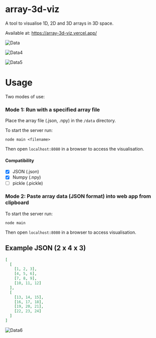 # array-3d-viz
A tool to visualise 1D, 2D and 3D arrays in 3D space.

Available at: https://array-3d-viz.vercel.app/

![Data](https://user-images.githubusercontent.com/41476809/179063555-7dbf08d4-ded9-4131-b4bf-b6b619e8e715.png)

![Data4](https://user-images.githubusercontent.com/41476809/179064728-ac07c0d0-3b9e-42d1-a979-85ba35b49aac.png)

![Data5](https://user-images.githubusercontent.com/41476809/179065260-ac1415f9-d0b8-4d4c-b03b-1be5e6d54b50.png)

# Usage 

Two modes of use:

###  Mode 1: Run with a specified array file

Place the array file (.json, .npy) in the <code>/data</code> directory.

To start the server run:
```
node main <filename>
```

Then open <code>localhost:8080</code> in a browser to access the visualisation.

#### Compatibility 
- [x] JSON (.json) 
- [x] Numpy (.npy)    
- [ ] pickle (.pickle)    

### Mode 2: Paste array data (JSON format) into web app from clipboard

To start the server run:
```
node main
```

Then open <code>localhost:8080</code> in a browser to access visualisation.

## Example JSON (2 x 4 x 3)

```json
[
  [
    [1, 2, 3],
    [4, 5, 6],
    [7, 8, 9],
    [10, 11, 12]
  ],
  [
    [13, 14, 15],
    [16, 17, 18],
    [19, 20, 21],
    [22, 23, 24]
  ]
]

```

![Data6](https://user-images.githubusercontent.com/41476809/179065871-d10666a7-6091-49f8-a26f-01cfd9bca5a2.png)

<!-- ![Example5](https://user-images.githubusercontent.com/41476809/171648209-0aefce87-c66a-4483-b655-0e05259b60e0.png) -->

<!-- #### Values of given values and within ranges can be highlighted to help reveal patterns: -->

<!-- ![Example6](https://user-images.githubusercontent.com/41476809/171648124-06b23bc9-fce3-4dd8-a57f-9ebc71eef517.png) -->


